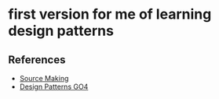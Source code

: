 # first version for me of learning design patterns


## References

* [Source Making](https://sourcemaking.com/)
* [Design Patterns GO4](https://www.youtube.com/watch?v=m-lHYVdOzCo&list=PLrwRNJX9gLs3oQyBoXtYimY7M5aSF0_oC)
